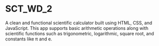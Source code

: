 # SCT_WD_2
A clean and functional scientific calculator built using HTML, CSS, and JavaScript. This app supports basic arithmetic operations along with scientific functions such as trigonometric, logarithmic, square root, and constants like π and e.
